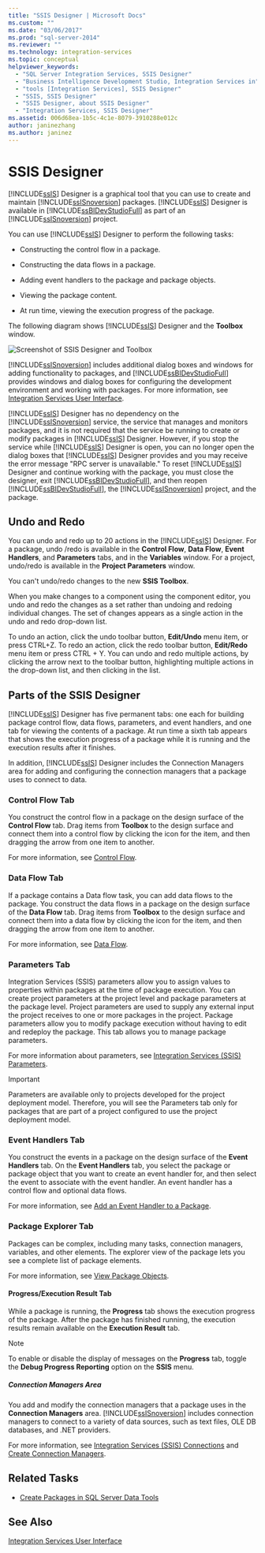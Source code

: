 ```yaml
---
title: "SSIS Designer | Microsoft Docs"
ms.custom: ""
ms.date: "03/06/2017"
ms.prod: "sql-server-2014"
ms.reviewer: ""
ms.technology: integration-services
ms.topic: conceptual
helpviewer_keywords: 
  - "SQL Server Integration Services, SSIS Designer"
  - "Business Intelligence Development Studio, Integration Services in"
  - "tools [Integration Services], SSIS Designer"
  - "SSIS, SSIS Designer"
  - "SSIS Designer, about SSIS Designer"
  - "Integration Services, SSIS Designer"
ms.assetid: 006d68ea-1b5c-4c1e-8079-3910288e012c
author: janinezhang
ms.author: janinez
---
```

# SSIS Designer
  [!INCLUDE[ssIS](../includes/ssis-md.md)] Designer is a graphical tool that you can use to create and maintain [!INCLUDE[ssISnoversion](../includes/ssisnoversion-md.md)] packages. [!INCLUDE[ssIS](../includes/ssis-md.md)] Designer is available in [!INCLUDE[ssBIDevStudioFull](../includes/ssbidevstudiofull-md.md)] as part of an [!INCLUDE[ssISnoversion](../includes/ssisnoversion-md.md)] project.

 You can use [!INCLUDE[ssIS](../includes/ssis-md.md)] Designer to perform the following tasks:

-   Constructing the control flow in a package.

-   Constructing the data flows in a package.

-   Adding event handlers to the package and package objects.

-   Viewing the package content.

-   At run time, viewing the execution progress of the package.

 The following diagram shows [!INCLUDE[ssIS](../includes/ssis-md.md)] Designer and the **Toolbox** window.

 ![Screenshot of SSIS Designer and Toolbox](media/denali-designerandtoolbox.gif "Screenshot of SSIS Designer and Toolbox")

 [!INCLUDE[ssISnoversion](../includes/ssisnoversion-md.md)] includes additional dialog boxes and windows for adding functionality to packages, and [!INCLUDE[ssBIDevStudioFull](../includes/ssbidevstudiofull-md.md)] provides windows and dialog boxes for configuring the development environment and working with packages. For more information, see [Integration Services User Interface](integration-services-user-interface.md).

 [!INCLUDE[ssIS](../includes/ssis-md.md)] Designer has no dependency on the [!INCLUDE[ssISnoversion](../includes/ssisnoversion-md.md)] service, the service that manages and monitors packages, and it is not required that the service be running to create or modify packages in [!INCLUDE[ssIS](../includes/ssis-md.md)] Designer. However, if you stop the service while [!INCLUDE[ssIS](../includes/ssis-md.md)] Designer is open, you can no longer open the dialog boxes that [!INCLUDE[ssIS](../includes/ssis-md.md)] Designer provides and you may receive the error message "RPC server is unavailable." To reset [!INCLUDE[ssIS](../includes/ssis-md.md)] Designer and continue working with the package, you must close the designer, exit [!INCLUDE[ssBIDevStudioFull](../includes/ssbidevstudiofull-md.md)], and then reopen [!INCLUDE[ssBIDevStudioFull](../includes/ssbidevstudiofull-md.md)], the [!INCLUDE[ssISnoversion](../includes/ssisnoversion-md.md)] project, and the package.

## Undo and Redo
 You can undo and redo up to 20 actions in the [!INCLUDE[ssIS](../includes/ssis-md.md)] Designer. For a package, undo /redo is available in the **Control Flow**, **Data Flow**, **Event Handlers**, and **Parameters** tabs, and in the **Variables** window. For a project, undo/redo is available in the **Project Parameters** window.

 You can't undo/redo changes to the new **SSIS Toolbox**.

 When you make changes to a component using the component editor, you undo and redo the changes as a set rather than undoing and redoing individual changes. The set of changes appears as a single action in the undo and redo drop-down list.

 To undo an action, click the undo toolbar button, **Edit/Undo** menu item, or press CTRL+Z. To redo an action, click the redo toolbar button, **Edit/Redo** menu item or press CTRL + Y. You can undo and redo multiple actions, by clicking the arrow next to the toolbar button, highlighting multiple actions in the drop-down list, and then clicking in the list.

## Parts of the SSIS Designer
 [!INCLUDE[ssIS](../includes/ssis-md.md)] Designer has five permanent tabs: one each for building package control flow, data flows, parameters, and event handlers, and one tab for viewing the contents of a package. At run time a sixth tab appears that shows the execution progress of a package while it is running and the execution results after it finishes.

 In addition, [!INCLUDE[ssIS](../includes/ssis-md.md)] Designer includes the Connection Managers area for adding and configuring the connection managers that a package uses to connect to data.

### Control Flow Tab
 You construct the control flow in a package on the design surface of the **Control Flow** tab. Drag items from **Toolbox** to the design surface and connect them into a control flow by clicking the icon for the item, and then dragging the arrow from one item to another.

 For more information, see [Control Flow](control-flow/control-flow.md).

### Data Flow Tab
 If a package contains a Data flow task, you can add data flows to the package. You construct the data flows in a package on the design surface of the **Data Flow** tab. Drag items from **Toolbox** to the design surface and connect them into a data flow by clicking the icon for the item, and then dragging the arrow from one item to another.

 For more information, see [Data Flow](data-flow/data-flow.md).

### Parameters Tab
 Integration Services (SSIS) parameters allow you to assign values to properties within packages at the time of package execution. You can create project parameters at the project level and package parameters at the package level. Project parameters are used to supply any external input the project receives to one or more packages in the project. Package parameters allow you to modify package execution without having to edit and redeploy the package. This tab allows you to manage package parameters.

 For more information about parameters, see [Integration Services &#40;SSIS&#41; Parameters](integration-services-ssis-package-and-project-parameters.md).

> [!IMPORTANT]
>  Parameters are available only to projects developed for the project deployment model. Therefore, you will see the Parameters tab only for packages that are part of a project configured to use the project deployment model.

### Event Handlers Tab
 You construct the events in a package on the design surface of the **Event Handlers** tab. On the **Event Handlers** tab, you select the package or package object that you want to create an event handler for, and then select the event to associate with the event handler. An event handler has a control flow and optional data flows.

 For more information, see [Add an Event Handler to a Package](../../2014/integration-services/add-an-event-handler-to-a-package.md).

### Package Explorer Tab
 Packages can be complex, including many tasks, connection managers, variables, and other elements. The explorer view of the package lets you see a complete list of package elements.

 For more information, see [View Package Objects](view-package-objects.md).

#### Progress/Execution Result Tab
 While a package is running, the **Progress** tab shows the execution progress of the package. After the package has finished running, the execution results remain available on the **Execution Result** tab.

> [!NOTE]
>  To enable or disable the display of messages on the **Progress** tab, toggle the **Debug Progress Reporting** option on the **SSIS** menu.

##### Connection Managers Area
 You add and modify the connection managers that a package uses in the **Connection Managers** area. [!INCLUDE[ssISnoversion](../includes/ssisnoversion-md.md)] includes connection managers to connect to a variety of data sources, such as text files, OLE DB databases, and .NET providers.

 For more information, see [Integration Services &#40;SSIS&#41; Connections](connection-manager/integration-services-ssis-connections.md) and [Create Connection Managers](../../2014/integration-services/create-connection-managers.md).

## Related Tasks

-   [Create Packages in SQL Server Data Tools](create-packages-in-sql-server-data-tools.md)

## See Also
 [Integration Services User Interface](integration-services-user-interface.md)


